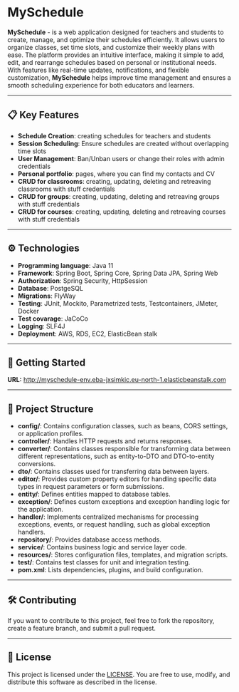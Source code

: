 # MySchedule 

**MySchedule** - is a web application designed for teachers and students to create, manage, and optimize their schedules efficiently. It allows users to organize classes, set time slots, and customize their weekly plans with ease. The platform provides an intuitive interface, making it simple to add, edit, and rearrange schedules based on personal or institutional needs. With features like real-time updates, notifications, and flexible customization, **MySchedule** helps improve time management and ensures a smooth scheduling experience for both educators and learners.

---

## 📋 Key Features

- **Sсhedule Creation**: creating schedules for teachers and students
- **Session Scheduling**: Ensure schedules are created without overlapping time slots
- **User Management**: Ban/Unban users or change their roles with admin credentials
- **Personal portfolio**: pages, where you can find my contacts and CV 
- **CRUD for classrooms**: creating, updating, deleting and retreaving classrooms with stuff credentials
- **CRUD for groups**: creating, updating, deleting and retreaving groups with stuff credentials
- **CRUD for courses**: creating, updating, deleting and retreaving courses with stuff credentials

--- 

## ⚙️ Technologies

- **Programming language**: Java 11
- **Framework**: Spring Boot, Spring Core, Spring Data JPA, Spring Web
- **Authorization**: Spring Security, HttpSession
- **Database**: PostgeSQL
- **Migrations**: FlyWay
- **Testing**: JUnit, Mockito, Parametrized tests, Testcontainers, JMeter, Docker
- **Test covarage**: JaCoCo
- **Logging**: SLF4J
- **Deployment**: AWS, RDS, EC2, ElasticBean stalk

---

## 🚀 Getting Started  

**URL:** http://myschedule-env.eba-jxsimkic.eu-north-1.elasticbeanstalk.com 

---

## 📂 Project Structure

- **config/**: Contains configuration classes, such as beans, CORS settings, or application profiles.  
- **controller/**: Handles HTTP requests and returns responses.
- **converter/**: Contains classes responsible for transforming data between different representations, such as entity-to-DTO and DTO-to-entity conversions.
- **dto/**: Contains classes used for transferring data between layers.
- **editor/**: Provides custom property editors for handling specific data types in request parameters or form submissions.
- **entity/**: Defines entities mapped to database tables.
- **exception/**: Defines custom exceptions and exception handling logic for the application.
- **handler/**: Implements centralized mechanisms for processing exceptions, events, or request handling, such as global exception handlers.
- **repository/**: Provides database access methods.
- **service/**: Contains business logic and service layer code.
- **resources/**: Stores configuration files, templates, and migration scripts.
- **test/**: Contains test classes for unit and integration testing.  
- **pom.xml**: Lists dependencies, plugins, and build configuration.

--- 

## 🛠 Contributing

If you want to contribute to this project, feel free to fork the repository, create a feature branch, and submit a pull request.

---

## 📜 License

This project is licensed under the [LICENSE](./LICENSE). You are free to use, modify, and distribute this software as described in the license.
